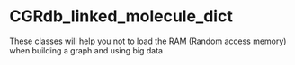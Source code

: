 # CGRdb_linked_molecule_dict
These classes will help you not to load the RAM (Random access memory) when building a graph and using big data
